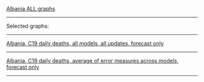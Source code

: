 [Albania ALL graphs](https://github.com/pourmalek/CovidLongitudinalResults/blob/main/results/countries/Albania/graph%2000%20Albania%20ALL%20graphs.pdf)

***

Selected graphs:

***

[Albania, C19 daily deaths, all models, all updates, forecast only](https://github.com/pourmalek/CovidLongitudinalResults/blob/main/results/countries/Albania/graph%2002%20Albania%20ALL%20MODELS%20C19%20daily%20deaths%20all%20updates.pdf)



***

[Albania, C19 daily deaths, average of error measures across models, forecast only](https://github.com/pourmalek/CovidLongitudinalResults/blob/main/results/countries/Albania/graph%2013b%20Albania%20ALL%20MODELS%20C19%20daily%20deaths%2C%20error%20measures%20across%20models.pdf)



***
